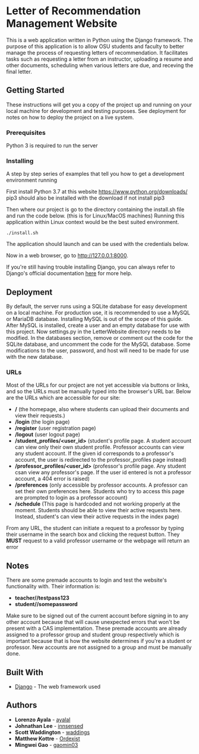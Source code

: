 # Letter of Recommendation Management Website

This is a web application written in Python using the Django framework. The purpose of this application is to allow OSU students and faculty to better manage the process of requesting letters of recommendation. It facilitates tasks such as requesting a letter from an instructor, uploading a resume and other documents, scheduling when various letters are due, and receving the final letter.

## Getting Started

These instructions will get you a copy of the project up and running on your local machine for development and testing purposes. See deployment for notes on how to deploy the project on a live system.

### Prerequisites

Python 3 is required to run the server

### Installing

A step by step series of examples that tell you how to get a development environment running

First install Python 3.7 at this website https://www.python.org/downloads/ pip3 should also be installed with the download if 
not install pip3

Then where our project is go to the directory containing the install.sh file and run the code below. (this is for Linux/MacOS machines)
Running this application within Linux context would be the best suited environment. 

```
./install.sh
```

The application should launch and can be used with the credentials below.


Now in a web browser, go to http://127.0.0.1:8000.

If you're still having trouble installing Django, you can always refer to Django's official documentation [here](https://docs.djangoproject.com/en/2.1/topics/install/#install-the-django-code) for more help.

## Deployment

By default, the server runs using a SQLite database for easy development on a local machine. For production use, it is recommended to use a MySQL or MariaDB database. Installing MySQL is out of the scope of this guide. After MySQL is installed, create a user and an empty database for use with this project. Now settings.py in the LetterWebsite directory needs to be modified. In the databases section, remove or comment out the code for the SQLite database, and uncomment the code for the MySQL database. Some modifications to the user, password, and host will need to be made for use with the new database.

### URLs

Most of the URLs for our project are not yet accessible via buttons or links, and so the URLs must be manually typed into the browser's URL bar. Below are the URLs which are accessible for our site:

* **/** (the homepage, also where students can upload their documents and view their requests.)
* **/login** (the login page)
* **/register** (user registration page)
* **/logout** (user logout page)
* **/student_profiles/<user_id>** (student's profile page. A student account can view only their own student profile. Professor accounts can view any student account. If the given id corresponds to a professor's account, the user is redirected to the professor_profiles page instead)
* **/professor_profiles/<user_id>** (professor's profile page. Any student csan view any professor's page. If the user id entered is not a professor account, a 404 error is raised)
* **/preferences** (only accessible by professor accounts. A professor can set their own preferences here. Students who try to access this page are prompted to login as a professor account)
* **/schedule** (This page is hardcoded and not working properly at the moment. Students should be able to view their active requests here. Instead, student's can view their active requests in the index page)

From any URL, the student can initiate a request to a professor by typing their username in the search box and clicking the request button. They **MUST** request to a valid professor username or the webpage will return an error


## Notes

There are some premade accounts to login and test the website's functionality with. Their information is:

* **teacher//testpass123** 
* **student//somepassword**

Make sure to be signed out of the current account before signing in to any other account because that will cause unexpected errors that won't be present with a CAS implementation. These premade accounts are already assigned to a professor group and student group respectively which is important because that is how the website determines if you're a student or professor. New accounts are not assigned to a group and must be manually done.


## Built With

* [Django](https://www.djangoproject.com/) - The web framework used

## Authors

* **Lorenzo Ayala** - [ayalal](https://github.com/ayalal)
* **Johnathan Lee** - [innsensed](https://github.com/innsensed)
* **Scott Waddington** - [waddings](https://github.com/waddings)
* **Matthew Kottre** - [Ordexist](https://github.com/Ordexist)
* **Mingwei Gao** - [gaomin03](https://github.com/gaomin03)
